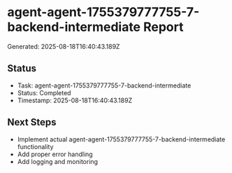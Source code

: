 # agent-agent-1755379777755-7-backend-intermediate Report

Generated: 2025-08-18T16:40:43.189Z

## Status
- Task: agent-agent-1755379777755-7-backend-intermediate
- Status: Completed
- Timestamp: 2025-08-18T16:40:43.189Z

## Next Steps
- Implement actual agent-agent-1755379777755-7-backend-intermediate functionality
- Add proper error handling
- Add logging and monitoring
